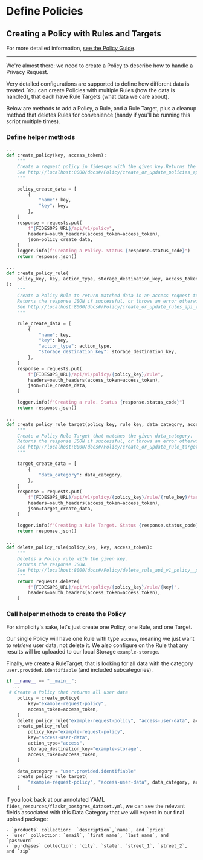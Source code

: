 # Define Policies

## Creating a Policy with Rules and Targets 
For more detailed information, [see the Policy Guide](../guides/policies.md).

---

We're almost there: we need to create a Policy to describe how to handle a Privacy Request.

Very detailed configurations are supported to define how different data is treated. You can create 
Policies with multiple Rules (how the data is handled), that each have Rule Targets (what data we care about). 

Below are methods to add a Policy, a Rule, and a Rule Target, plus a cleanup method that deletes Rules for
convenience (handy if you'll be running this script multiple times).

### Define helper methods

```python
...
def create_policy(key, access_token):
    """
    Create a request policy in fidesops with the given key.Returns the response JSON if successful, or throws an error otherwise.
    See http://localhost:8000/docs#/Policy/create_or_update_policies_api_v1_policy_put
    """

    policy_create_data = [
        {
            "name": key,
            "key": key,
        },
    ]
    response = requests.put(
        f"{FIDESOPS_URL}/api/v1/policy",
        headers=oauth_headers(access_token=access_token),
        json=policy_create_data,
    )
    logger.info(f"Creating a Policy. Status {response.status_code}")
    return response.json()
 ```   
```python
...
def create_policy_rule(
    policy_key, key, action_type, storage_destination_key, access_token
):
    """
    Create a Policy Rule to return matched data in an access request to the given Storage destination.
    Returns the response JSON if successful, or throws an error otherwise.
    See http://localhost:8000/docs#/Policy/create_or_update_rules_api_v1_policy__policy_key__rule_put
    """

    rule_create_data = [
        {
            "name": key,
            "key": key,
            "action_type": action_type,
            "storage_destination_key": storage_destination_key,
        },
    ]
    response = requests.put(
        f"{FIDESOPS_URL}/api/v1/policy/{policy_key}/rule",
        headers=oauth_headers(access_token=access_token),
        json=rule_create_data,
    )

    logger.info(f"Creating a rule. Status {response.status_code}")
    return response.json()
```    

```python
...
def create_policy_rule_target(policy_key, rule_key, data_category, access_token):
    """
    Create a Policy Rule Target that matches the given data_category.
    Returns the response JSON if successful, or throws an error otherwise.
    See http://localhost:8000/docs#/Policy/create_or_update_rule_targets_api_v1_policy__policy_key__rule__rule_key__target_put
    """

    target_create_data = [
        {
            "data_category": data_category,
        },
    ]
    response = requests.put(
        f"{FIDESOPS_URL}/api/v1/policy/{policy_key}/rule/{rule_key}/target",
        headers=oauth_headers(access_token=access_token),
        json=target_create_data,
    )

    logger.info(f"Creating a Rule Target. Status {response.status_code}")
    return response.json()
```
```python
...
def delete_policy_rule(policy_key, key, access_token):
    """
    Deletes a Policy rule with the given key.
    Returns the response JSON.
    See http://localhost:8000/docs#/Policy/delete_rule_api_v1_policy__policy_key__rule__rule_key__delete
    """
    return requests.delete(
        f"{FIDESOPS_URL}/api/v1/policy/{policy_key}/rule/{key}",
        headers=oauth_headers(access_token=access_token),
    )
```

### Call helper methods to create the Policy

For simplicity's sake, let's just create one Policy, one Rule, and one Target.

Our single Policy will have one Rule with type `access`, meaning we just want to *retrieve* user data, not delete it. 
We also configure on the Rule that any results will be uploaded to our local Storage `example-storage`.

Finally, we create a RuleTarget, that is looking for all data with the category `user.provided.identifiable` (and included subcategories). 

```python
if __name__ == "__main__":
  ...
 # Create a Policy that returns all user data
    policy = create_policy(
        key="example-request-policy",
        access_token=access_token,
    )
    delete_policy_rule("example-request-policy", "access-user-data", access_token)
    create_policy_rule(
        policy_key="example-request-policy",
        key="access-user-data",
        action_type="access",
        storage_destination_key="example-storage",
        access_token=access_token,
    )

    data_category = "user.provided.identifiable"
    create_policy_rule_target(
        "example-request-policy", "access-user-data", data_category, access_token
    )

```

If you look back at our annotated YAML `fides_resources/flaskr_postgres_dataset.yml`, we can see the relevant fields
associated with this Data Category that we will expect in our final upload package:

    - `products` collection:  `description`,`name`, and `price` 
    - `user` collection: `email`, `first_name`, `last_name`, and `password`
    - `purchases` collection`: `city`, `state`, `street_1`, `street_2`, and `zip`
